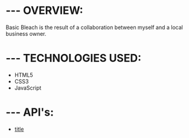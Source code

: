 # --- OVERVIEW:

Basic Bleach is the result of a collaboration between myself and a local business owner.

# --- TECHNOLOGIES USED:

- HTML5
- CSS3
- JavaScript

# --- API's:

- [title](https://api.adviceslip.com/)
